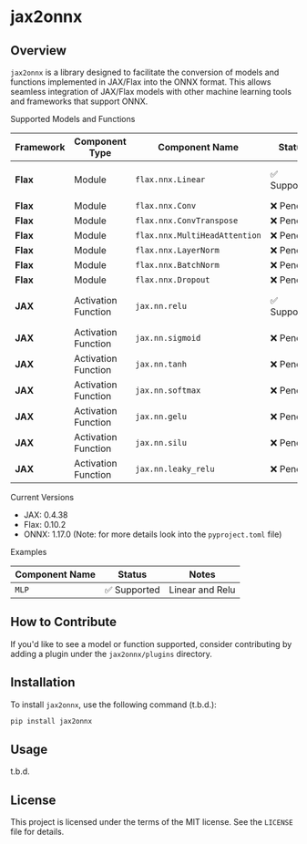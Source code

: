 # jax2onnx

## Overview
`jax2onnx` is a library designed to facilitate the conversion of models and functions implemented in JAX/Flax into the ONNX format. This allows seamless integration of JAX/Flax models with other machine learning tools and frameworks that support ONNX.

Supported Models and Functions

| Framework | Component Type     | Component Name             | Status      | Notes                 |
|-----------|--------------------|----------------------------|-------------|-----------------------|
| **Flax**  | Module             | `flax.nnx.Linear`          | ✅ Supported | Converts to ONNX Gemm |
| **Flax**  | Module             | `flax.nnx.Conv`            | ❌ Pending   |                       |
| **Flax**  | Module             | `flax.nnx.ConvTranspose`   | ❌ Pending   |                       |
| **Flax**  | Module             | `flax.nnx.MultiHeadAttention` | ❌ Pending |                       |
| **Flax**  | Module             | `flax.nnx.LayerNorm`       | ❌ Pending   |                       |
| **Flax**  | Module             | `flax.nnx.BatchNorm`       | ❌ Pending   |                       |
| **Flax**  | Module             | `flax.nnx.Dropout`         | ❌ Pending   |                       |
| **JAX**   | Activation Function| `jax.nn.relu`              | ✅ Supported | Converts to ONNX Relu |
| **JAX**   | Activation Function| `jax.nn.sigmoid`           | ❌ Pending   |                       |
| **JAX**   | Activation Function| `jax.nn.tanh`              | ❌ Pending   |  |
| **JAX**   | Activation Function| `jax.nn.softmax`           | ❌ Pending   |  |
| **JAX**   | Activation Function| `jax.nn.gelu`              | ❌ Pending   | |
| **JAX**   | Activation Function| `jax.nn.silu`              | ❌ Pending   |  |
| **JAX**   | Activation Function| `jax.nn.leaky_relu`        | ❌ Pending   |  |

Current Versions
* JAX: 0.4.38
* Flax: 0.10.2
* ONNX: 1.17.0
  (Note: for more details look into the `pyproject.toml` file)

Examples

 | Component Name | Status      | Notes           |
 |----------------|-------------|-----------------|
 | `MLP`          | ✅ Supported | Linear and Relu |

## How to Contribute

If you'd like to see a model or function supported, consider contributing by adding a plugin under the `jax2onnx/plugins` directory.  

## Installation

To install `jax2onnx`, use the following command (t.b.d.):

```bash
pip install jax2onnx  
```

## Usage
t.b.d.
 

## License

This project is licensed under the terms of the MIT license. See the `LICENSE` file for details.


